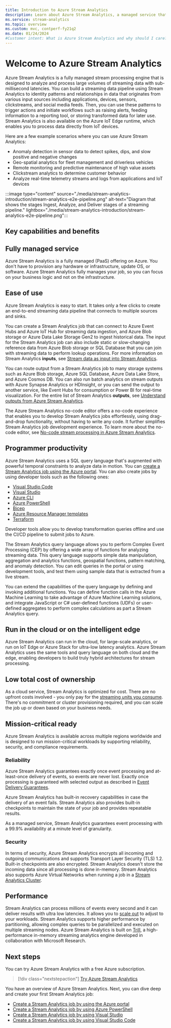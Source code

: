 ```yaml
---
title: Introduction to Azure Stream Analytics
description: Learn about Azure Stream Analytics, a managed service that helps you analyze streaming data from the Internet of Things (IoT) in real time.
ms.service: stream-analytics
ms.topic: overview
ms.custom: mvc, contperf-fy21q2
ms.date: 01/24/2024
#Customer intent: What is Azure Stream Analytics and why should I care? As an IT Pro or developer, how do I use Stream Analytics to perform analytics on data streams?
---
```


# Welcome to Azure Stream Analytics

Azure Stream Analytics is a fully managed stream processing engine that is designed to analyze and process large volumes of streaming data with sub-millisecond latencies. You can build a streaming data pipeline using Stream Analytics to identity patterns and relationships in data that originates from various input sources including applications, devices, sensors, clickstreams, and social media feeds. Then, you can use these patterns to trigger actions and initiate workflows such as raising alerts, feeding information to a reporting tool, or storing transformed data for later use. Stream Analytics is also available on the Azure IoT Edge runtime, which enables you to process data directly from IoT devices. 

Here are a few example scenarios where you can use Azure Stream Analytics:

* Anomaly detection in sensor data to detect spikes, dips, and slow positive and negative changes
* Geo-spatial analytics for fleet management and driverless vehicles
* Remote monitoring and predictive maintenance of high value assets
* Clickstream analytics to determine customer behavior
* Analyze real-time telemetry streams and logs from applications and IoT devices

:::image type="content" source="./media/stream-analytics-introduction/stream-analytics-e2e-pipeline.png" alt-text="Diagram that shows the stages Ingest, Analyze, and Deliver stages of a streaming pipeline." lightbox="./media/stream-analytics-introduction/stream-analytics-e2e-pipeline.png":::

## Key capabilities and benefits

## Fully managed service

Azure Stream Analytics is a fully managed (PaaS) offering on Azure. You don't have to provision any hardware or infrastructure, update OS, or software. Azure Stream Analytics fully manages your job, so you can focus on your business logic and not on the infrastructure.

## Ease of use 

Azure Stream Analytics is easy to start. It takes only a few clicks to create an end-to-end streaming data pipeline that connects to multiple sources and sinks. 

You can create a Stream Analytics job that can connect to Azure Event Hubs and Azure IoT Hub for streaming data ingestion, and Azure Blob storage or Azure Data Lake Storage Gen2 to ingest historical data. The input for the Stream Analytics job can also include static or slow-changing reference data from Azure Blob storage or SQL Database that you can join with streaming data to perform lookup operations. For more information on Stream Analytics **inputs**, see [Stream data as input into Stream Analytics](stream-analytics-define-inputs.md). 

You can route output from a Stream Analytics job to many storage systems such as Azure Blob storage, Azure SQL Database, Azure Data Lake Store, and Azure Cosmos DB. You can also run batch analytics on stream outputs with Azure Synapse Analytics or HDInsight, or you can send the output to another service, like Event Hubs for consumption or Power BI for real-time visualization. For the entire list of Stream Analytics **outputs**, see [Understand outputs from Azure Stream Analytics](stream-analytics-define-outputs.md).

The Azure Stream Analytics no-code editor offers a no-code experience that enables you to develop Stream Analytics jobs effortlessly, using drag-and-drop functionality, without having to write any code. It further simplifies Stream Analytics job development experience. To learn more about the no-code editor, see [No-code stream processing in Azure Stream Analytics](./no-code-stream-processing.md).

## Programmer productivity

Azure Stream Analytics uses a SQL query language that's augmented with powerful temporal constraints to analyze data in motion. You can [create a Stream Analytics job using the Azure portal](stream-analytics-quick-create-portal.md). You can also create jobs by using developer tools such as the following ones:

- [Visual Studio Code](quick-create-visual-studio-code.md)
- [Visual Studio](stream-analytics-quick-create-vs.md)
- [Azure CLI](quick-create-azure-cli.md)
- [Azure PowerShell](stream-analytics-quick-create-powershell.md)
- [Bicep](quick-create-bicep.md)
- [Azure Resource Manager templates](quick-create-azure-resource-manager.md)
- [Terraform](quick-create-terraform.md)

Developer tools allow you to develop transformation queries offline and use the CI/CD pipeline to submit jobs to Azure.

The Stream Analytics query language allows you to perform Complex Event Processing (CEP) by offering a wide array of functions for analyzing streaming data. This query language supports simple data manipulation, aggregation and analytics functions, geospatial functions, pattern matching, and anomaly detection. You can edit queries in the portal or using development tools, and test them using sample data that is extracted from a live stream.

You can extend the capabilities of the query language by defining and invoking additional functions. You can define function calls in the Azure Machine Learning to take advantage of Azure Machine Learning solutions, and integrate JavaScript or C# user-defined functions (UDFs) or user-defined aggregates to perform complex calculations as part a Stream Analytics query.


## Run in the cloud or on the intelligent edge

Azure Stream Analytics can run in the cloud, for large-scale analytics, or run on IoT Edge or Azure Stack for ultra-low latency analytics. Azure Stream Analytics uses the same tools and query language on both cloud and the edge, enabling developers to build truly hybrid architectures for stream processing. 

## Low total cost of ownership

As a cloud service, Stream Analytics is optimized for cost. There are no upfront costs involved - you only pay for the [streaming units you consume](stream-analytics-streaming-unit-consumption.md). There's no commitment or cluster provisioning required, and you can scale the job up or down based on your business needs.

## Mission-critical ready

Azure Stream Analytics is available across multiple regions worldwide and is designed to run mission-critical workloads by supporting reliability, security, and compliance requirements.

### Reliability

Azure Stream Analytics guarantees exactly once event processing and at-least-once delivery of events, so events are never lost. Exactly once processing is guaranteed with selected output as described in [Event Delivery Guarantees](/stream-analytics-query/event-delivery-guarantees-azure-stream-analytics).

Azure Stream Analytics has built-in recovery capabilities in case the delivery of an event fails. Stream Analytics also provides built-in checkpoints to maintain the state of your job and provides repeatable results.

As a managed service, Stream Analytics guarantees event processing with a 99.9% availability at a minute level of granularity. 

### Security

In terms of security, Azure Stream Analytics encrypts all incoming and outgoing communications and supports Transport Layer Security (TLS) 1.2. Built-in checkpoints are also encrypted. Stream Analytics doesn't store the incoming data since all processing is done in-memory. Stream Analytics also supports Azure Virtual Networks when running a job in a [Stream Analytics Cluster](./cluster-overview.md).


## Performance

Stream Analytics can process millions of events every second and it can deliver results with ultra low latencies. It allows you to [scale out](stream-analytics-autoscale.md) to adjust to your workloads. Stream Analytics supports higher performance by partitioning, allowing complex queries to be parallelized and executed on multiple streaming nodes. Azure Stream Analytics is built on [Trill](https://github.com/Microsoft/Trill), a high-performance in-memory streaming analytics engine developed in collaboration with Microsoft Research.


## Next steps

You can try Azure Stream Analytics with a free Azure subscription.

> [!div class="nextstepaction"]
> [Try Azure Stream Analytics](https://azure.microsoft.com/services/stream-analytics/)

You have an overview of Azure Stream Analytics. Next, you can dive deep and create your first Stream Analytics job:

* [Create a Stream Analytics job by using the Azure portal](stream-analytics-quick-create-portal.md)
* [Create a Stream Analytics job by using Azure PowerShell](stream-analytics-quick-create-powershell.md)
* [Create a Stream Analytics job by using Visual Studio](stream-analytics-quick-create-vs.md)
* [Create a Stream Analytics job by using Visual Studio Code](quick-create-visual-studio-code.md)
